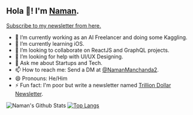 ## Hola 👋! I'm [Naman](https://twitter.com/NamanManchanda2).
[Subscribe to my newsletter from here.](http://namanmanchanda.substack.com)

- 🔭 I’m currently working as an AI Freelancer and doing some Kaggling.
- 🌱 I’m currently learning iOS.
- 👯 I’m looking to collaborate on ReactJS and GraphQL projects.
- 🤔 I’m looking for help with UI/UX Designing.
- 💬 Ask me about Startups and Tech.
- 📫 How to reach me: Send a DM at [@NamanManchanda2](https://twitter.com/NamanManchanda2).
- 😄 Pronouns: He/Him
- ⚡ Fun fact: I'm poor but write a newsletter named [Trillion Dollar Newsletter](https://namanmanchanda.substack.com).

![Naman's Github Stats](https://github-readme-stats.vercel.app/api?username=namanmanchanda09&show_icons=true&hide_border=true)
[![Top Langs](https://github-readme-stats.vercel.app/api/top-langs/?username=namanmanchanda09&layout=compact&theme=omni)](https://github.com/namanmanchanda09/)
